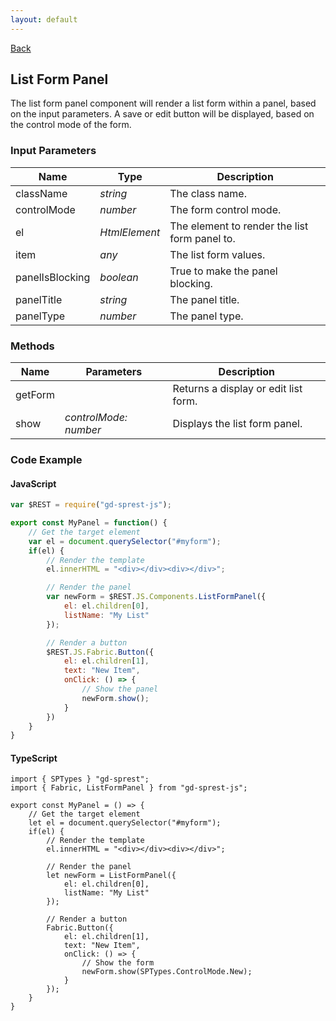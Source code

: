 ```yaml
---
layout: default
---
```

[Back](/js/components)
## List Form Panel
The list form panel component will render a list form within a panel, based on the input parameters. A save or edit button will be displayed, based on the control mode of the form.
### Input Parameters

| Name | Type | Description |
| --- | --- | --- |
| className | _string_ | The class name. |
| controlMode | _number_ | The form control mode. |
| el | _HtmlElement_ | The element to render the list form panel to. |
| item | _any_ | The list form values. |
| panelIsBlocking | _boolean_ | True to make the panel blocking. |
| panelTitle | _string_ | The panel title. |
| panelType | _number_ | The panel type. |

### Methods

| Name | Parameters | Description |
| --- | --- | --- |
| getForm | | Returns a display or edit list form. |
| show | _controlMode: number_ | Displays the list form panel. |

### Code Example
#### JavaScript
```js
var $REST = require("gd-sprest-js");

export const MyPanel = function() {
    // Get the target element
    var el = document.querySelector("#myform");
    if(el) {
        // Render the template
        el.innerHTML = "<div></div><div></div>";

        // Render the panel
        var newForm = $REST.JS.Components.ListFormPanel({
            el: el.children[0],
            listName: "My List"            
        });

        // Render a button
        $REST.JS.Fabric.Button({
            el: el.children[1],
            text: "New Item",
            onClick: () => {
                // Show the panel
                newForm.show();
            }
        })
    }
}
```
#### TypeScript
```tsx
import { SPTypes } "gd-sprest";
import { Fabric, ListFormPanel } from "gd-sprest-js";

export const MyPanel = () => {
    // Get the target element
    let el = document.querySelector("#myform");
    if(el) {
        // Render the template
        el.innerHTML = "<div></div><div></div>";

        // Render the panel
        let newForm = ListFormPanel({
            el: el.children[0],
            listName: "My List"            
        });

        // Render a button
        Fabric.Button({
            el: el.children[1],
            text: "New Item",
            onClick: () => {
                // Show the form
                newForm.show(SPTypes.ControlMode.New);
            }
        });
    }
}
```
